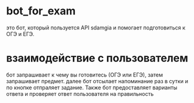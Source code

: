 # bot_for_exam
это бот, который пользуется API sdamgia и помогает подготовиться к ОГЭ и ЕГЭ.

# взаимодействие с  пользователем
бот запрашивает к чему вы готовитесь (ОГЭ или ЕГЭ), затем запрашивает предмет.
далее бот отсылает напоминание раз в сутки и по кнопке отпраляет задание. 
Также бот предоставляет варианты ответа и проверяет ответ пользователя на правильность
